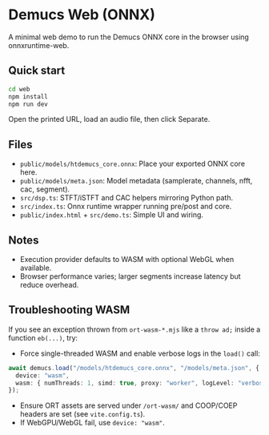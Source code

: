 # Demucs Web (ONNX)

A minimal web demo to run the Demucs ONNX core in the browser using onnxruntime-web.

## Quick start

```bash
cd web
npm install
npm run dev
```

Open the printed URL, load an audio file, then click Separate.

## Files

- `public/models/htdemucs_core.onnx`: Place your exported ONNX core here.
- `public/models/meta.json`: Model metadata (samplerate, channels, nfft, cac, segment).
- `src/dsp.ts`: STFT/iSTFT and CAC helpers mirroring Python path.
- `src/index.ts`: Onnx runtime wrapper running pre/post and core.
- `public/index.html` + `src/demo.ts`: Simple UI and wiring.

## Notes

- Execution provider defaults to WASM with optional WebGL when available.
- Browser performance varies; larger segments increase latency but reduce overhead.

## Troubleshooting WASM

If you see an exception thrown from `ort-wasm-*.mjs` like a `throw ad;` inside a function `eb(...)`, try:

- Force single-threaded WASM and enable verbose logs in the `load()` call:

```ts
await demucs.load("/models/htdemucs_core.onnx", "/models/meta.json", {
  device: "wasm",
  wasm: { numThreads: 1, simd: true, proxy: "worker", logLevel: "verbose" },
});
```

- Ensure ORT assets are served under `/ort-wasm/` and COOP/COEP headers are set (see `vite.config.ts`).
- If WebGPU/WebGL fail, use `device: "wasm"`.
